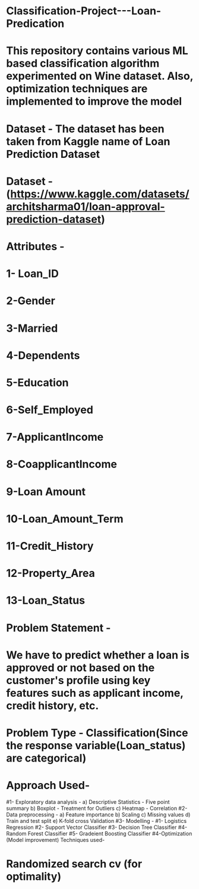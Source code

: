 # Classification-Project---Loan-Predication
# This repository contains various ML based classification algorithm experimented on Wine dataset. Also, optimization techniques are implemented to improve the model
# Dataset - The dataset has been taken from Kaggle name of Loan Prediction Dataset
# Dataset - (https://www.kaggle.com/datasets/architsharma01/loan-approval-prediction-dataset)
# Attributes -
# 1- Loan_ID  
# 2-Gender
# 3-Married 
# 4-Dependents
# 5-Education 
# 6-Self_Employed
# 7-ApplicantIncome
# 8-CoapplicantIncome
# 9-Loan Amount
# 10-Loan_Amount_Term 
# 11-Credit_History 
# 12-Property_Area
# 13-Loan_Status
# Problem Statement - 
# We have to predict whether a loan is approved or not based on the customer's profile using key features such as applicant income, credit history, etc.
# Problem Type - Classification(Since the response variable(Loan_status) are categorical)
# Approach Used-
#1- Exploratory data analysis - a) Descriptive Statistics - Five point summary b) Boxplot - Treatment for Outliers c) Heatmap - Correlation
#2- Data preprocessing - a) Feature importance b) Scaling c) Missing values d) Train and test split e) K-fold cross Validation
#3- Modelling -
#1- Logistics Regression 
#2- Support Vector Classifier
#3- Decision Tree Classifier
#4- Random Forest Classifier
#5- Gradeient Boosting Classifier
#4-Optimization (Model improvement) Techniques used- 
# Randomized search cv (for optimality)




